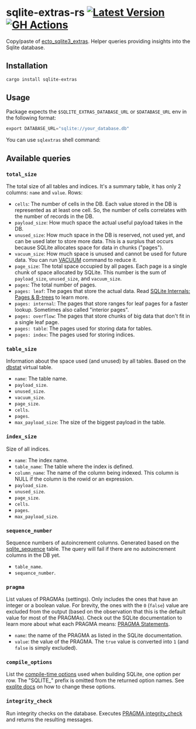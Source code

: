 # sqlite-extras-rs [![Latest Version](https://img.shields.io/crates/v/sqlite-extras.svg)](https://crates.io/crates/sqlite-extras) [![GH Actions](https://github.com/pawurb/sqlite-extras-rs/actions/workflows/ci.yml/badge.svg)](https://github.com/pawurb/sqlite-extras-rs/actions)

Copy/paste of [ecto_sqlite3_extras](https://github.com/orsinium-labs/ecto_sqlite3_extras). Helper queries providing insights into the Sqlite database.

## Installation

```bash
cargo install sqlite-extras
```

## Usage

Package expects the `$SQLITE_EXTRAS_DATABASE_URL` or `$DATABASE_URL` env in the following format:

```rust
export DATABASE_URL="sqlite://your_database.db"
```

You can use `sqlextras` shell command:

## Available queries

### `total_size`

The total size of all tables and indices. It's a summary table, it has only 2 columns: `name` and `value`. Rows:

- `cells`: The number of cells in the DB. Each value stored in the DB is represented as at least one cell. So, the number of cells correlates with the number of records in the DB.
- `payload_size`: How much space the actual useful payload takes in the DB.
- `unused_size`: How much space in the DB is reserved, not used yet, and can be used later to store more data. This is a surplus that occurs because SQLite allocates space for data in chunks ("pages").
- `vacuum_size`: How much space is unused and cannot be used for future data. You can run [VACUUM](https://www.sqlite.org/lang_vacuum.html) command to reduce it.
- `page_size`: The total space occupied by all pages. Each page is a single chunk of space allocated by SQLite. This number is the sum of `payload_size`, `unused_size`, and `vacuum_size`.
- `pages`: The total number of pages.
- `pages: leaf`: The pages that store the actual data. Read [SQLite Internals: Pages & B-trees](https://fly.io/blog/sqlite-internals-btree/) to learn more.
- `pages: internal`: The pages that store ranges for leaf pages for a faster lookup. Sometimes also called "interior pages".
- `pages: overflow`: The pages that store chunks of big data that don't fit in a single leaf page.
- `pages: table`: The pages used for storing data for tables.
- `pages: index`: The pages used for storing indices.

### `table_size`

Information about the space used (and unused) by all tables. Based on the [dbstat](https://www.sqlite.org/dbstat.html) virtual table.

- `name`: The table name.
- `payload_size`.
- `unused_size`.
- `vacuum_size`.
- `page_size`.
- `cells`.
- `pages`.
- `max_payload_size`: The size of the biggest payload in the table.

### `index_size`

Size of all indices.

- `name`: The index name.
- `table_name`: The table where the index is defined.
- `column_name`: The name of the column being indexed. This column is NULL if the column is the rowid or an expression.
- `payload_size`.
- `unused_size`.
- `page_size`.
- `cells`.
- `pages`.
- `max_payload_size`.

### `sequence_number`

Sequence numbers of autoincrement columns. Generated based on the [sqlite_sequence](https://renenyffenegger.ch/notes/development/databases/SQLite/internals/schema-objects/sqlite_sequence) table. The query will fail if there are no autoincrement columns in the DB yet.

- `table_name`.
- `sequence_number`.

### `pragma`

List values of PRAGMAs (settings). Only includes the ones that have an integer or a boolean value. For brevity, the ones with the `0` (`false`) value are excluded from the output (based on the observation that this is the default value for most of the PRAGMAs). Check out the SQLite documentation to learn more about what each PRAGMA means: [PRAGMA Statements](https://www.sqlite.org/pragma.html).

- `name`: the name of the PRAGMA as listed in the SQLite documentation.
- `value`: the value of the PRAGMA. The `true` value is converted into `1` (and `false` is simply excluded).

### `compile_options` 

List the [compile-time options](https://www.sqlite.org/compile.html) used when building SQLite, one option per row. The "SQLITE_" prefix is omitted from the returned option names. See [exqlite docs](https://github.com/elixir-sqlite/exqlite#defining-extra-compile-flags) on how to change these options.

### `integrity_check`

Run integrity checks on the database. Executes [PRAGMA integrity_check](https://www.sqlite.org/pragma.html#pragma_integrity_check) and returns the resulting messages.